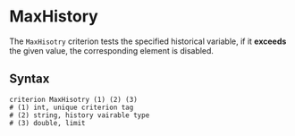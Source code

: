 # MaxHistory

The `MaxHisotry` criterion tests the specified historical variable, if it **exceeds** the given value, the corresponding
element is disabled.

## Syntax

```
criterion MaxHisotry (1) (2) (3)
# (1) int, unique criterion tag
# (2) string, history vairable type
# (3) double, limit
```
